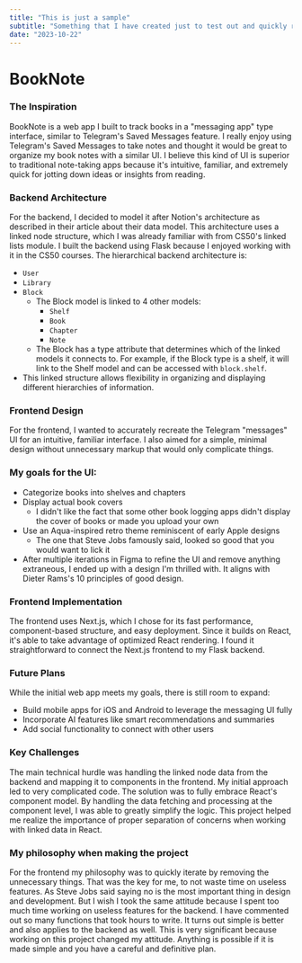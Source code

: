 ```yaml
---
title: "This is just a sample"
subtitle: "Something that I have created just to test out and quickly role out my website"
date: "2023-10-22"
---
```

# BookNote
### The Inspiration
BookNote is a web app I built to track books in a "messaging app" type interface, similar to Telegram's Saved Messages feature. I really enjoy using Telegram's Saved Messages to take notes and thought it would be great to organize my book notes with a similar UI. I believe this kind of UI is superior to traditional note-taking apps because it's intuitive, familiar, and extremely quick for jotting down ideas or insights from reading.

### Backend Architecture
For the backend, I decided to model it after Notion's architecture as described in their article about their data model. This architecture uses a linked node structure, which I was already familiar with from CS50's linked lists module. I built the backend using Flask because I enjoyed working with it in the CS50 courses.
The hierarchical backend architecture is:
- `User`
- `Library`
- `Block`
    - The Block model is linked to 4 other models:
        - `Shelf`
        - `Book`
        - `Chapter`
        - `Note`
    - The Block has a type attribute that determines which of the linked models it connects to. For example, if the Block type is a shelf, it will link to the Shelf model and can be accessed with `block.shelf`.
- This linked structure allows flexibility in organizing and displaying different hierarchies of information.

### Frontend Design
For the frontend, I wanted to accurately recreate the Telegram "messages" UI for an intuitive, familiar interface. I also aimed for a simple, minimal design without unnecessary markup that would only complicate things.
### My goals for the UI:
- Categorize books into shelves and chapters
 - Display actual book covers
    - I didn't like the fact that some other book logging apps didn't display the cover of books or made you upload your own
 - Use an Aqua-inspired retro theme reminiscent of early Apple designs
    - The one that Steve Jobs famously said, looked so good that you would want to lick it 
 - After multiple iterations in Figma to refine the UI and remove anything extraneous, I ended up with a design I'm thrilled with. It aligns with Dieter Rams's 10 principles of good design.

### Frontend Implementation
The frontend uses Next.js, which I chose for its fast performance, component-based structure, and easy deployment. Since it builds on React, it's able to take advantage of optimized React rendering. I found it straightforward to connect the Next.js frontend to my Flask backend.

### Future Plans
While the initial web app meets my goals, there is still room to expand:
- Build mobile apps for iOS and Android to leverage the messaging UI fully
- Incorporate AI features like smart recommendations and summaries
- Add social functionality to connect with other users

### Key Challenges
The main technical hurdle was handling the linked node data from the backend and mapping it to components in the frontend. My initial approach led to very complicated code.
The solution was to fully embrace React's component model. By handling the data fetching and processing at the component level, I was able to greatly simplify the logic. This project helped me realize the importance of proper separation of concerns when working with linked data in React.
### My philosophy when making the project
For the frontend my philosophy was to quickly iterate by removing the unnecessary things. That was the key for me, to not waste time on useless features. As Steve Jobs said saying no is the most important thing in design and development. But I wish I took the same attitude because I spent too much time working on useless features for the backend. I have commented out so many functions that took hours to write. It turns out simple is better and also applies to the backend as well. This is very significant because working on this project changed my attitude. Anything is possible if it is made simple and you have a careful and definitive plan. 